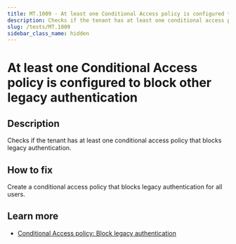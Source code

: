 ```yaml
---
title: MT.1009 - At least one Conditional Access policy is configured to block other legacy authentication
description: Checks if the tenant has at least one conditional access policy that blocks legacy authentication.
slug: /tests/MT.1009
sidebar_class_name: hidden
---
```


# At least one Conditional Access policy is configured to block other legacy authentication

## Description

Checks if the tenant has at least one conditional access policy that blocks legacy authentication.

## How to fix

Create a conditional access policy that blocks legacy authentication for all users.

## Learn more

- [Conditional Access policy: Block legacy authentication](https://learn.microsoft.com/entra/identity/conditional-access/howto-conditional-access-policy-block-legacy)

